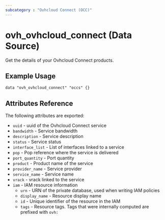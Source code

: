 ```yaml
---
subcategory : "Ovhcloud Connect (OCC)"
---
```


# ovh_ovhcloud_connect (Data Source)

Get the details of your Ovhcloud Connect products.

## Example Usage

```hcl
data "ovh_ovhcloud_connect" "occs" {}
```

## Attributes Reference

The following attributes are exported:

- `uuid` - uuid of the Ovhcloud Connect service
- `bandwidth` - Service bandwidth
- `description` - Service description
- `status` - Service status
- `interface_list` - List of interfaces linked to a service
- `pop` - Pop reference where the service is delivered
- `port_quantity` - Port quantity
- `product` - Product name of the service
- `provider_name` - Service provider
- `service_name` - Service name
- `vrack` - vrack linked to the service
- `iam` - IAM resource information
  - `urn` - URN of the private database, used when writing IAM policies
  - `display_name` - Resource display name
  - `id` - Unique identifier of the resource in the IAM
  - `tags` - Resource tags. Tags that were internally computed are prefixed with `ovh:`
